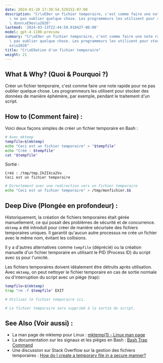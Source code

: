 ```yaml
---
date: 2024-01-20 17:39:54.529152-07:00
description: "Cr\xE9er un fichier temporaire, c'est comme faire une note rapide pour\
  \ ne pas oublier quelque chose. Les programmeurs les utilisent pour stocker des\
  \ donn\xE9es\u2026"
lastmod: '2024-03-13T22:44:58.018427-06:00'
model: gpt-4-1106-preview
summary: "Cr\xE9er un fichier temporaire, c'est comme faire une note rapide pour ne\
  \ pas oublier quelque chose. Les programmeurs les utilisent pour stocker des donn\xE9\
  es\u2026"
title: "Cr\xE9ation d'un fichier temporaire"
weight: 21
---
```


## What & Why? (Quoi & Pourquoi ?)

Créer un fichier temporaire, c'est comme faire une note rapide pour ne pas oublier quelque chose. Les programmeurs les utilisent pour stocker des données de manière éphémère, par exemple, pendant le traitement d'un script.

## How to (Comment faire) :

Voici deux façons simples de créer un fichier temporaire en Bash :

```Bash
# Avec mktemp
tempfile=$(mktemp)
echo "Ceci est un fichier temporaire" > "$tempfile"
echo "Créé : $tempfile"
cat "$tempfile"
```
Sortie :
```
Créé : /tmp/tmp.IkZIXca2Vu
Ceci est un fichier temporaire
```

```Bash
# Directement avec une redirection vers un fichier temporaire
echo "Ceci est un fichier temporaire" > /tmp/monfichier.$$
```

## Deep Dive (Plongée en profondeur) :

Historiquement, la création de fichiers temporaires était gérée manuellement, ce qui posait des problèmes de sécurité et de concurrence. `mktemp` a été introduit pour créer de manière sécurisée des fichiers temporaires uniques. Il garantit qu'aucun autre processus ne crée un fichier avec le même nom, évitant les collisions.

Il y a d'autres alternatives comme `tempfile` (déprécié) ou la création manuelle d'un fichier temporaire en utilisant le PID (Process ID) du script avec `$$` pour l'unicité.

Les fichiers temporaires doivent idéalement être détruits après utilisation. Avec `mktemp`, on peut nettoyer le fichier temporaire en cas de sortie normale ou d'interruption du script avec un piège (trap):

```Bash
tempfile=$(mktemp)
trap "rm -f $tempfile" EXIT

# Utilisez le fichier temporaire ici.

# Le fichier temporaire sera supprimé à la sortie du script.
```

## See Also (Voir aussi) :

- La man page de mktemp pour Linux : [mktemp(1) - Linux man page](https://linux.die.net/man/1/mktemp)
- La documentation sur les signaux et les pièges en Bash : [Bash Trap Command](https://www.linuxjournal.com/content/bash-trap-command)
- Une discussion sur Stack Overflow sur la gestion des fichiers temporaires : [How do I create a temporary file in a secure manner?](https://stackoverflow.com/questions/2794016/how-do-i-create-a-temporary-file-in-a-secure-manner)
